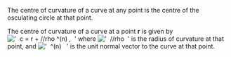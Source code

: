 The centre of curvature of a curve at any point is the centre of the
osculating circle at that point.

The centre of curvature of a curve at a point **r** is given by
!['  c = r + //rho \^(n) ,  '](../dictionary/equation_images/3619.1..png)
where !['  //rho  '](../dictionary/equation_images/3619.2..png) is the
radius of curvature at that point, and
!['  \^(n)   '](../dictionary/equation_images/3619.3..png) is the unit
normal vector to the curve at that point.
